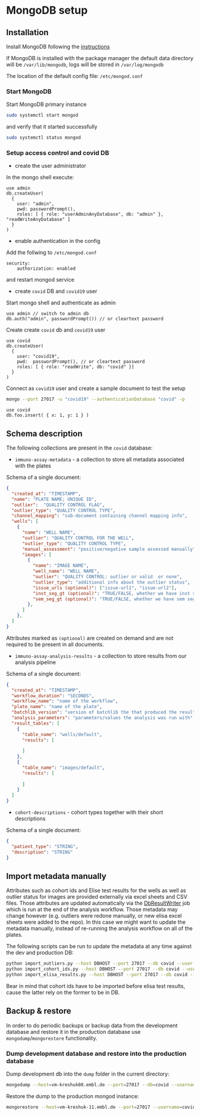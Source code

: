 # MongoDB setup

## Installation

Install MongoDB following the [instructions](https://docs.mongodb.com/manual/tutorial/install-mongodb-on-ubuntu)

If MongoDB is installed with the package manager the default data directory will be `/var/lib/mongodb`, logs
 will be stored in `/var/log/mongodb`

The location of the default config file: `/etc/mongod.conf`

### Start MongoDB

Start MongoDB primary instance

```bash
sudo systemctl start mongod
```

and verify that it started successfully

```bash
sudo systemctl status mongod
```
    

### Setup access control and covid DB

- create the user administrator

In the mongo shell execute:
```
use admin
db.createUser(
  {
    user: "admin",
    pwd: passwordPrompt(),
    roles: [ { role: "userAdminAnyDatabase", db: "admin" }, "readWriteAnyDatabase" ]
  }
)
```

- enable authentication in the config

Add the follwing to `/etc/mongod.conf`
```
security:
    authorization: enabled
```

and restart mongod service

- create `covid` DB and `covid19` user 

Start mongo shell and authenticate as admin

```
use admin // switch to admin db
db.auth("admin", passwordPrompt()) // or cleartext password
```

Create create `covid` db and `covid19` user

```
use covid
db.createUser(
  {
    user: "covid19",
    pwd:  passwordPrompt(), // or cleartext password
    roles: [ { role: "readWrite", db: "covid" }]
  }
)
```

Connect as `covid19` user and create a sample document to test the setup

```bash
mongo --port 27017 -u "covid19" --authenticationDatabase "covid" -p
```

```
use covid
db.foo.insert( { x: 1, y: 1 } )
```

## Schema description
The following collections are present in the `covid` database:
- `immuno-assay-metadata` -  a collection to store all metadata associated with the plates

Schema of a single document:
```json
{
  "created_at": "TIMESTAMP",
  "name": "PLATE NAME; UNIQUE ID", 
  "outlier":  "QUALITY CONTROL FLAG",
  "outlier_type": "QUALITY CONTROL TYPE",
  "channel_mapping": "sub-document containing channel mapping info",
  "wells": [
    {
      "name": "WELL NAME",
      "outlier": "QUALITY CONTROL FOR THE WELL",
      "outlier_type": "QUALITY CONTROL TYPE",
      "manual_assessment": "positive/negative sample assessed manually",
      "images": [
        {
          "name": "IMAGE NAME",
          "well_name": "WELL NAME",
          "outlier": "QUALITY CONTROL: outlier or valid  or none",
          "outlier_type": "additional info about the outlier status",
          "issue_urls (optional)": ["issue-url1", "issue-url2"],
          "inst_seg_gt (optional)": "TRUE/FALSE, whether we have inst seg GT for this image",
          "sem_seg_gt (optional)": "TRUE/FALSE, whether we have sem seg GT for this image"
        },
      ]
    },
  ] 
}
```
Attributes marked as `(optional)` are created on demand and are not required to be present in all documents.

- `immuno-assay-analysis-results` - a collection to store results from our analysis pipeline

Schema of a single document:
```json
{
  "created_at": "TIMESTAMP",
  "workflow_duration": "SECONDS",
  "workflow_name": "name of the workflow",
  "plate_name": "name of the plate",
  "batchlib_version": "version of batchlib the that produced the result",
  "analysis_parameters": "parameters/values the analysis was run with",
  "result_tables": [
    {
      "table_name": "wells/default",
      "results": [
      
      ]
    }, 
    {
      "table_name": "images/default",
      "results": [
      
      ]
    }
  ]
}
```

- `cohort-descriptions` - cohort types together with their short descriptions

Schema of a single document:
```json
{
  "patient_type": "STRING",
  "description": "STRING"
}
```

## Import metadata manually
Attributes such as cohort ids and Elise test results for the wells as well as outlier status for images are provided externally
via excel sheets and CSV files. Those attributes are updated automatically via the [DbResultWriter](result_writer.py) job
which is run at the end of the analysis workflow. Those metadata may change however (e.g. outliers were redone manually,
or new elisa excel sheets were added to the repo). In this case we might want to update the metadata manually, instead
of re-running the analysis workflow on all of the plates.

The following scripts can be run to update the metadata at any time against the dev and production DB:
```bash
python import_outliers.py --host DBHOST --port 27017 --db covid --user covid19 --password PASSWD
python import_cohort_ids.py --host DBHOST --port 27017 --db covid --user covid19 --password PASSWD
python import_elisa_results.py --host DBHOST --port 27017 --db covid --user covid19 --password PASSWD
```

Bear in mind that cohort ids have to be imported before elisa test results, cause the latter rely on the former to be in DB.

## Backup & restore

In order to do periodic backups or backup data from the development database and restore it in the production database 
use `mongodump`/`mongorestore` functionality.

### Dump development database and restore into the production database

Dump development db into the `dump` folder in the current directory:
```bash
mongodump --host=vm-kreshuk08.embl.de --port=27017 --db=covid --username=covid19 --password=PASSWD
```


Restore the dump to the production mongod instance:
```bash
mongorestore --host=vm-kreshuk-11.embl.de --port=27017 --username=covid19  --password=PASSWD --authenticationDatabase=covid dump
```
